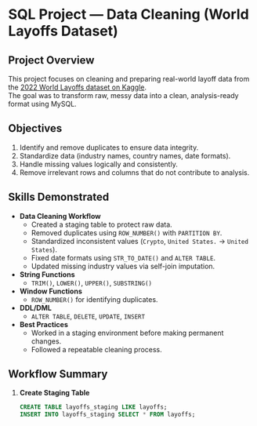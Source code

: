# SQL Project — Data Cleaning (World Layoffs Dataset)

## Project Overview
This project focuses on cleaning and preparing real-world layoff data from the [2022 World Layoffs dataset on Kaggle](https://www.kaggle.com/datasets/swaptr/layoffs-2022).  
The goal was to transform raw, messy data into a clean, analysis-ready format using MySQL.

## Objectives
1. Identify and remove duplicates to ensure data integrity.
2. Standardize data (industry names, country names, date formats).
3. Handle missing values logically and consistently.
4. Remove irrelevant rows and columns that do not contribute to analysis.

## Skills Demonstrated
- **Data Cleaning Workflow**
  - Created a staging table to protect raw data.
  - Removed duplicates using `ROW_NUMBER()` with `PARTITION BY`.
  - Standardized inconsistent values (`Crypto`, `United States.` → `United States`).
  - Fixed date formats using `STR_TO_DATE()` and `ALTER TABLE`.
  - Updated missing industry values via self-join imputation.
- **String Functions**
  - `TRIM()`, `LOWER()`, `UPPER()`, `SUBSTRING()`
- **Window Functions**
  - `ROW_NUMBER()` for identifying duplicates.
- **DDL/DML**
  - `ALTER TABLE`, `DELETE`, `UPDATE`, `INSERT`
- **Best Practices**
  - Worked in a staging environment before making permanent changes.
  - Followed a repeatable cleaning process.

## Workflow Summary
1. **Create Staging Table**
   ```sql
   CREATE TABLE layoffs_staging LIKE layoffs;
   INSERT INTO layoffs_staging SELECT * FROM layoffs;
